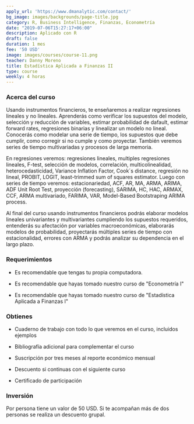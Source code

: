 ```yaml
---
apply_url: 'https://www.dmanalytic.com/contact/'
bg_image: images/backgrounds/page-title.jpg
category: R, Business Intelligence, Finanzas, Econometría
date: "2019-07-06T15:27:17+06:00"
description: Aplicado con R
draft: false
duration: 1 mes
fee: '50 USD'
image: images/courses/course-11.png
teacher: Danny Moreno
title: Estadística Aplicada a Finanzas II
type: course
weekly: 4 horas
---
```



### Acerca del curso

Usando instrumentos financieros, te enseñaremos a realizar regresiones lineales y no lineales. Aprenderás como verificar los supuestos del modelo, selección y reducción de variables, estimar probabilidad de dafault, estimar forward rates, regresiones binarias y linealizar un modelo no lineal. Conocerás como modelar una serie de tiempo, los supuestos que debe cumplir, como corregir si no cumple y como proyectar. También veremos series de tiempo multivariadas y procesos de larga memoria.

En regresiones veremos: regresiones lineales, multiples regresiones lineales, F-test, selección de modelos, correlación, multicolinealidad, heterocedasticidad, Variance Inflation Factor, Cook´s distance, regresión no lineal, PROBIT, LOGIT, least-trimmed sum of squares estimator. Luego con series de tiempo veremos: estacionariedad, ACF, AR, MA, ARMA, ARIMA, ADF Unit Root Test, proyección (forecasting), SARIMA, HC, HAC, ARMAX, CCF, ARMA multivariado, FARIMA, VAR, Model-Based Bootstraping ARIMA process.

Al final del curso usando instrumentos financieros podrás elaborar modelos lineales univariantes y multivariantes cumpliendo los supuestos requeridos, entenderás su afectación por variables macroeconómicas, elaborarás modelos de probabilidad, proyectarás múltiples series de tiempo con estacionalidad, errores con ARMA y podrás analizar su dependencia en el largo plazo.</p>


### Requerimientos

* Es recomendable que tengas tu propia computadora.

* Es recomendable que hayas tomado nuestro curso de "Econometría I"

* Es recomendable que hayas tomado nuestro curso de "Estadística Aplicada a Finanzas I"

### Obtienes

* Cuaderno de trabajo con todo lo que veremos en el curso, incluidos ejemplos

* Bibliografía adicional para complementar el curso

* Suscripción por tres meses al reporte económico mensual

* Descuento si continuas con el siguiente curso

* Certificado de participación


### Inversión

Por persona tiene un valor de 50 USD. Si te acompañan más de dos personas se realiza un descuento grupal.